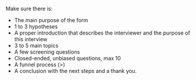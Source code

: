 Make sure there is:

- The main purpose of the form
- 1 to 3 hypotheses
- A proper introduction that describes the interviewer and the purpose of this interview
- 3 to 5 main topics
- A few screening questions
- Closed-ended, unbiased questions, max 10
- A funnel process (>)
- A conclusion with the next steps and a thank you.